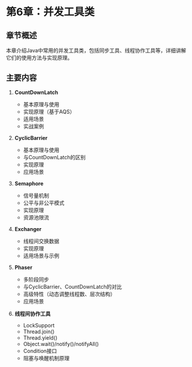 # 第6章：并发工具类

## 章节概述
本章介绍Java中常用的并发工具类，包括同步工具、线程协作工具等，详细讲解它们的使用方法与实现原理。

## 主要内容
1. **CountDownLatch**
   - 基本原理与使用
   - 实现原理（基于AQS）
   - 适用场景
   - 实战案例

2. **CyclicBarrier**
   - 基本原理与使用
   - 与CountDownLatch的区别
   - 实现原理
   - 应用场景

3. **Semaphore**
   - 信号量机制
   - 公平与非公平模式
   - 实现原理
   - 资源池限流

4. **Exchanger**
   - 线程间交换数据
   - 实现原理
   - 适用场景与示例

5. **Phaser**
   - 多阶段同步
   - 与CyclicBarrier、CountDownLatch的对比
   - 高级特性（动态调整线程数、层次结构）
   - 应用场景

6. **线程间协作工具**
   - LockSupport
   - Thread.join()
   - Thread.yield()
   - Object.wait()/notify()/notifyAll()
   - Condition接口
   - 阻塞与唤醒机制原理 